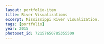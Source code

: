 ```yaml
---
layout: portfolio-item
title: River Visualizations
excerpt: Mississippi River visualization.
tags: [portfolio]
year: 2015
photoset_id: 72157650785355509
---
```

